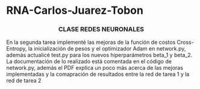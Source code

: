 # RNA-Carlos-Juarez-Tobon
<h3 align="center"> CLASE REDES NEURONALES </h3>
En la segunda tarea implementé las mejoras de la función de costos Cross-Entropy, la inicialización de pesos y el optimizador Adam en network.py, además actualicé test.py para los nuevos hiperparámetros beta_1 y beta_2. La documentación de lo realizado está comentada en el código de network.py, además el PDF explica un poco más acerca de las mejoras implementadas y la comapración de resultados entre la red de tarea 1 y la red de tarea 2

